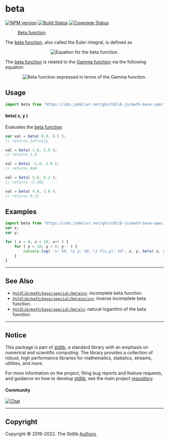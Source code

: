 <!--

@license Apache-2.0

Copyright (c) 2018 The Stdlib Authors.

Licensed under the Apache License, Version 2.0 (the "License");
you may not use this file except in compliance with the License.
You may obtain a copy of the License at

   http://www.apache.org/licenses/LICENSE-2.0

Unless required by applicable law or agreed to in writing, software
distributed under the License is distributed on an "AS IS" BASIS,
WITHOUT WARRANTIES OR CONDITIONS OF ANY KIND, either express or implied.
See the License for the specific language governing permissions and
limitations under the License.

-->

# beta

[![NPM version][npm-image]][npm-url] [![Build Status][test-image]][test-url] [![Coverage Status][coverage-image]][coverage-url] <!-- [![dependencies][dependencies-image]][dependencies-url] -->

> [Beta function][beta-function].

<section class="intro">

The [beta function][beta-function], also called the Euler integral, is defined as

<!-- <equation class="equation" label="eq:beta_function" align="center" raw="\operatorname{Beta}(x,y) = \int_0^1t^{x-1}(1-t)^{y-1}\,\mathrm{d}t" alt="Equation for the beta function."> -->

<div class="equation" align="center" data-raw-text="\operatorname{Beta}(x,y) = \int_0^1t^{x-1}(1-t)^{y-1}\,\mathrm{d}t" data-equation="eq:beta_function">
    <img src="https://cdn.jsdelivr.net/gh/stdlib-js/stdlib@bb29798906e119fcb2af99e94b60407a270c9b32/lib/node_modules/@stdlib/math/base/special/beta/docs/img/equation_beta_function.svg" alt="Equation for the beta function.">
    <br>
</div>

<!-- </equation> -->

The [beta function][beta-function] is related to the [Gamma function][gamma-function] via the following equation

<!-- <equation class="equation" label="eq:beta_function2" align="center" raw="\operatorname{Beta}(x,y)=\dfrac{\Gamma(x)\,\Gamma(y)}{\Gamma(x+y)} \!" alt="Beta function expressed in terms of the Gamma function."> -->

<div class="equation" align="center" data-raw-text="\operatorname{Beta}(x,y)=\dfrac{\Gamma(x)\,\Gamma(y)}{\Gamma(x+y)} \!" data-equation="eq:beta_function2">
    <img src="https://cdn.jsdelivr.net/gh/stdlib-js/stdlib@bb29798906e119fcb2af99e94b60407a270c9b32/lib/node_modules/@stdlib/math/base/special/beta/docs/img/equation_beta_function2.svg" alt="Beta function expressed in terms of the Gamma function.">
    <br>
</div>

<!-- </equation> -->

</section>

<!-- /.intro -->



<section class="usage">

## Usage

```javascript
import beta from 'https://cdn.jsdelivr.net/gh/stdlib-js/math-base-special-beta@deno/mod.js';
```

#### beta( x, y )

Evaluates the [beta function][beta-function].

```javascript
var val = beta( 0.0, 0.5 );
// returns Infinity

val = beta( 1.0, 1.0 );
// returns 1.0

val = beta( -1.0, 2.0 );
// returns NaN

val = beta( 5.0, 0.2 );
// returns ~3.382

val = beta( 4.0, 1.0 );
// returns 0.25
```

</section>

<!-- /.usage -->

<section class="examples">

## Examples

<!-- eslint no-undef: "error" -->

```javascript
import beta from 'https://cdn.jsdelivr.net/gh/stdlib-js/math-base-special-beta@deno/mod.js';
var x;
var y;

for ( x = 0; x < 10; x++ ) {
    for ( y = 10; y > 0; y-- ) {
        console.log( 'x: %d, \t y: %d, \t f(x,y): %d', x, y, beta( x, y ) );
    }
}
```

</section>

<!-- /.examples -->

<!-- Section for related `stdlib` packages. Do not manually edit this section, as it is automatically populated. -->

<section class="related">

* * *

## See Also

-   <span class="package-name">[`@stdlib/math/base/special/betainc`][@stdlib/math/base/special/betainc]</span><span class="delimiter">: </span><span class="description">incomplete beta function.</span>
-   <span class="package-name">[`@stdlib/math/base/special/betaincinv`][@stdlib/math/base/special/betaincinv]</span><span class="delimiter">: </span><span class="description">inverse incomplete beta function.</span>
-   <span class="package-name">[`@stdlib/math/base/special/betaln`][@stdlib/math/base/special/betaln]</span><span class="delimiter">: </span><span class="description">natural logarithm of the beta function.</span>

</section>

<!-- /.related -->

<!-- Section for all links. Make sure to keep an empty line after the `section` element and another before the `/section` close. -->


<section class="main-repo" >

* * *

## Notice

This package is part of [stdlib][stdlib], a standard library with an emphasis on numerical and scientific computing. The library provides a collection of robust, high performance libraries for mathematics, statistics, streams, utilities, and more.

For more information on the project, filing bug reports and feature requests, and guidance on how to develop [stdlib][stdlib], see the main project [repository][stdlib].

#### Community

[![Chat][chat-image]][chat-url]

---

## Copyright

Copyright &copy; 2016-2022. The Stdlib [Authors][stdlib-authors].

</section>

<!-- /.stdlib -->

<!-- Section for all links. Make sure to keep an empty line after the `section` element and another before the `/section` close. -->

<section class="links">

[npm-image]: http://img.shields.io/npm/v/@stdlib/math-base-special-beta.svg
[npm-url]: https://npmjs.org/package/@stdlib/math-base-special-beta

[test-image]: https://github.com/stdlib-js/math-base-special-beta/actions/workflows/test.yml/badge.svg?branch=main
[test-url]: https://github.com/stdlib-js/math-base-special-beta/actions/workflows/test.yml?query=branch:main

[coverage-image]: https://img.shields.io/codecov/c/github/stdlib-js/math-base-special-beta/main.svg
[coverage-url]: https://codecov.io/github/stdlib-js/math-base-special-beta?branch=main

<!--

[dependencies-image]: https://img.shields.io/david/stdlib-js/math-base-special-beta.svg
[dependencies-url]: https://david-dm.org/stdlib-js/math-base-special-beta/main

-->

[chat-image]: https://img.shields.io/gitter/room/stdlib-js/stdlib.svg
[chat-url]: https://gitter.im/stdlib-js/stdlib/

[stdlib]: https://github.com/stdlib-js/stdlib

[stdlib-authors]: https://github.com/stdlib-js/stdlib/graphs/contributors

[umd]: https://github.com/umdjs/umd
[es-module]: https://developer.mozilla.org/en-US/docs/Web/JavaScript/Guide/Modules

[deno-url]: https://github.com/stdlib-js/math-base-special-beta/tree/deno
[umd-url]: https://github.com/stdlib-js/math-base-special-beta/tree/umd
[esm-url]: https://github.com/stdlib-js/math-base-special-beta/tree/esm
[branches-url]: https://github.com/stdlib-js/math-base-special-beta/blob/main/branches.md

[beta-function]: https://en.wikipedia.org/wiki/Beta_function

[gamma-function]: https://en.wikipedia.org/wiki/Gamma_function

<!-- <related-links> -->

[@stdlib/math/base/special/betainc]: https://github.com/stdlib-js/math-base-special-betainc/tree/deno

[@stdlib/math/base/special/betaincinv]: https://github.com/stdlib-js/math-base-special-betaincinv/tree/deno

[@stdlib/math/base/special/betaln]: https://github.com/stdlib-js/math-base-special-betaln/tree/deno

<!-- </related-links> -->

</section>

<!-- /.links -->

